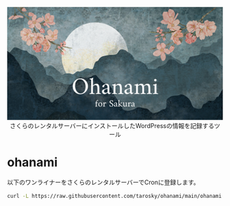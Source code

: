 <div><img src="./docs/images/main.webp" /></div>
<div align="center">さくらのレンタルサーバーにインストールしたWordPressの情報を記録するツール</div>

# ohanami

以下のワンライナーをさくらのレンタルサーバーでCronに登録します。

```bash
curl -L https://raw.githubusercontent.com/tarosky/ohanami/main/ohanami.php | php
```
